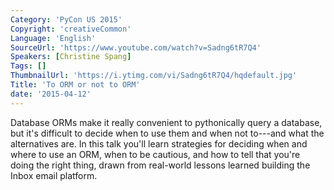 ```yaml
---
Category: 'PyCon US 2015'
Copyright: 'creativeCommon'
Language: 'English'
SourceUrl: 'https://www.youtube.com/watch?v=Sadng6tR7Q4'
Speakers: [Christine Spang]
Tags: []
ThumbnailUrl: 'https://i.ytimg.com/vi/Sadng6tR7Q4/hqdefault.jpg'
Title: 'To ORM or not to ORM'
date: '2015-04-12'
---
```

Database ORMs make it really convenient to pythonically query a database, but it's difficult to decide when to use them and when not to---and what the alternatives are. In this talk you'll learn strategies for deciding when and where to use an ORM, when to be cautious, and how to tell that you're doing the right thing, drawn from real-world lessons learned building the Inbox email platform.
